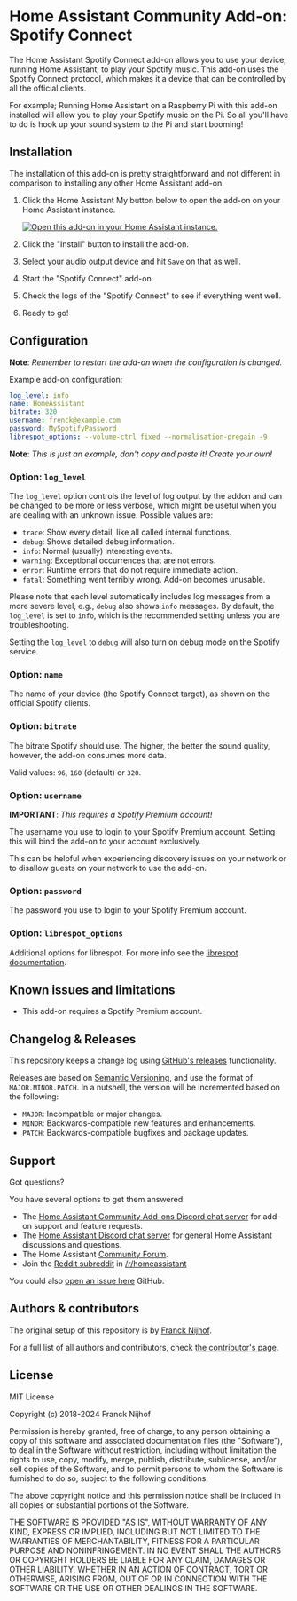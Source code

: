 # Home Assistant Community Add-on: Spotify Connect

The Home Assistant Spotify Connect add-on allows you to use your device,
running Home Assistant, to play your Spotify music. This add-on uses the
Spotify Connect protocol, which makes it a device that can be controlled
by all the official clients.

For example; Running Home Assistant on a Raspberry Pi with this add-on
installed will allow you to play your Spotify music on the Pi. So all you'll
have to do is hook up your sound system to the Pi and start booming!

## Installation

The installation of this add-on is pretty straightforward and not different in
comparison to installing any other Home Assistant add-on.

1. Click the Home Assistant My button below to open the add-on on your Home
   Assistant instance.

   [![Open this add-on in your Home Assistant instance.][addon-badge]][addon]

1. Click the "Install" button to install the add-on.
1. Select your audio output device and hit `Save` on that as well.
1. Start the "Spotify Connect" add-on.
1. Check the logs of the "Spotify Connect" to see if everything went well.
1. Ready to go!

## Configuration

**Note**: _Remember to restart the add-on when the configuration is changed._

Example add-on configuration:

```yaml
log_level: info
name: HomeAssistant
bitrate: 320
username: frenck@example.com
password: MySpotifyPassword
librespot_options: --volume-ctrl fixed --normalisation-pregain -9
```

**Note**: _This is just an example, don't copy and paste it! Create your own!_

### Option: `log_level`

The `log_level` option controls the level of log output by the addon and can
be changed to be more or less verbose, which might be useful when you are
dealing with an unknown issue. Possible values are:

- `trace`: Show every detail, like all called internal functions.
- `debug`: Shows detailed debug information.
- `info`: Normal (usually) interesting events.
- `warning`: Exceptional occurrences that are not errors.
- `error`: Runtime errors that do not require immediate action.
- `fatal`: Something went terribly wrong. Add-on becomes unusable.

Please note that each level automatically includes log messages from a
more severe level, e.g., `debug` also shows `info` messages. By default,
the `log_level` is set to `info`, which is the recommended setting unless
you are troubleshooting.

Setting the `log_level` to `debug` will also turn on debug mode on the
Spotify service.

### Option: `name`

The name of your device (the Spotify Connect target), as shown on
the official Spotify clients.

### Option: `bitrate`

The bitrate Spotify should use. The higher, the better the sound quality,
however, the add-on consumes more data.

Valid values: `96`, `160` (default) or `320`.

### Option: `username`

**IMPORTANT**: _This requires a Spotify Premium account!_

The username you use to login to your Spotify Premium account. Setting
this will bind the add-on to your account exclusively.

This can be helpful when experiencing discovery issues on your network or
to disallow guests on your network to use the add-on.

### Option: `password`

The password you use to login to your Spotify Premium account.

### Option: `librespot_options`

Additional options for librespot. For more info see the [librespot documentation][librespot-options].

## Known issues and limitations

- This add-on requires a Spotify Premium account.

## Changelog & Releases

This repository keeps a change log using [GitHub's releases][releases]
functionality.

Releases are based on [Semantic Versioning][semver], and use the format
of `MAJOR.MINOR.PATCH`. In a nutshell, the version will be incremented
based on the following:

- `MAJOR`: Incompatible or major changes.
- `MINOR`: Backwards-compatible new features and enhancements.
- `PATCH`: Backwards-compatible bugfixes and package updates.

## Support

Got questions?

You have several options to get them answered:

- The [Home Assistant Community Add-ons Discord chat server][discord] for add-on
  support and feature requests.
- The [Home Assistant Discord chat server][discord-ha] for general Home
  Assistant discussions and questions.
- The Home Assistant [Community Forum][forum].
- Join the [Reddit subreddit][reddit] in [/r/homeassistant][reddit]

You could also [open an issue here][issue] GitHub.

## Authors & contributors

The original setup of this repository is by [Franck Nijhof][frenck].

For a full list of all authors and contributors,
check [the contributor's page][contributors].

## License

MIT License

Copyright (c) 2018-2024 Franck Nijhof

Permission is hereby granted, free of charge, to any person obtaining a copy
of this software and associated documentation files (the "Software"), to deal
in the Software without restriction, including without limitation the rights
to use, copy, modify, merge, publish, distribute, sublicense, and/or sell
copies of the Software, and to permit persons to whom the Software is
furnished to do so, subject to the following conditions:

The above copyright notice and this permission notice shall be included in all
copies or substantial portions of the Software.

THE SOFTWARE IS PROVIDED "AS IS", WITHOUT WARRANTY OF ANY KIND, EXPRESS OR
IMPLIED, INCLUDING BUT NOT LIMITED TO THE WARRANTIES OF MERCHANTABILITY,
FITNESS FOR A PARTICULAR PURPOSE AND NONINFRINGEMENT. IN NO EVENT SHALL THE
AUTHORS OR COPYRIGHT HOLDERS BE LIABLE FOR ANY CLAIM, DAMAGES OR OTHER
LIABILITY, WHETHER IN AN ACTION OF CONTRACT, TORT OR OTHERWISE, ARISING FROM,
OUT OF OR IN CONNECTION WITH THE SOFTWARE OR THE USE OR OTHER DEALINGS IN THE
SOFTWARE.

[addon-badge]: https://my.home-assistant.io/badges/supervisor_addon.svg
[addon]: https://my.home-assistant.io/redirect/supervisor_addon/?addon=a0d7b954_spotify&repository_url=https%3A%2F%2Fgithub.com%2Fhassio-addons%2Frepository
[contributors]: https://github.com/hassio-addons/addon-spotify-connect/graphs/contributors
[discord-ha]: https://discord.gg/c5DvZ4e
[discord]: https://discord.me/hassioaddons
[forum]: https://community.home-assistant.io/t/home-assistant-community-add-on-spotify-connect/61210?u=frenck
[frenck]: https://github.com/frenck
[issue]: https://github.com/hassio-addons/addon-spotify-connect/issues
[librespot-options]: https://github.com/librespot-org/librespot/wiki/Options
[reddit]: https://reddit.com/r/homeassistant
[releases]: https://github.com/hassio-addons/addon-spotify-connect/releases
[semver]: http://semver.org/spec/v2.0.0.htm
